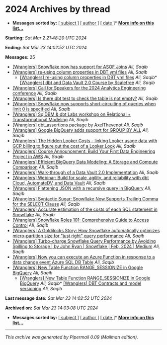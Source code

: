 






2024 Archives by thread
=======================


* **Messages sorted by:**
[[ subject ]](subject.html#start)
[[ author ]](author.html#start)
[[ date ]](date.html#start)* **[More info on this list...](https://analyticsengineering.net/mailman/listinfo/wranglers)**


**Starting:** *Sat Mar 2 21:48:20 UTC 2024*  

**Ending:** *Sat Mar 23 14:02:52 UTC 2024*  

**Messages:** 25
* [[Wranglers] Snowflake now has support for ASOF Joins](000000.html)
*Ali, Saqib*
* [[Wranglers] re-using column properties in DBT yml files](000001.html)
*Ali, Saqib*
	+ [[Wranglers] re-using column properties in DBT yml files](000002.html)
	*Ali, Saqib** [[Wranglers] dbt and Data Vault 2.0 Course by Scalefree](000003.html)
*Ali, Saqib*
* [[Wranglers] Call for Speakers for the 2024 Analytics Engineering conference](000004.html)
*Ali, Saqib*
* [[Wranglers] Is there dbt test to check the table is not empty?](000005.html)
*Ali, Saqib*
* [[Wranglers] Snowflake now supports short-circuiting of queries when limit 0 is specified](000006.html)
*Ali, Saqib*
* [[Wranglers] SqlDBM & dbt Labs workshop on Relational + Transformational Modeling](000007.html)
*Ali, Saqib*
* [[Wranglers] dbt\_assertions package by AxelThevenot](000008.html)
*Ali, Saqib*
* [[Wranglers] Google BigQuery adds support for GROUP BY ALL](000009.html)
*Ali, Saqib*
* [[Wranglers] The Hidden Looker Costs - linking Looker usage data with GCP billing to figure out the cost of a Looker Look](000010.html)
*Ali, Saqib*
* [[Wranglers] Course Announcement: Build Your First Data Engineering Project in AWS](000011.html)
*Ali, Saqib*
* [[Wranglers] Efficient BigQuery Data Modeling: A Storage and Compute Comparison](000012.html)
*Ali, Saqib*
* [[Wranglers] Walk-through of a Data Vault 2.0 Implementation](000013.html)
*Ali, Saqib*
* [[Wranglers] Webinar: Build for scale, agility, and reliability with dbt Cloud, AutomateDV, and Data Vault](000014.html)
*Ali, Saqib*
* [[Wranglers] Flattening JSON with a recursive query in BigQuery](000015.html)
*Ali, Saqib*
* [[Wranglers] Syntactic Sugar: Snowflake Now Supports Trailing Comma for the SELECT Clause](000016.html)
*Ali, Saqib*
* [[Wranglers] Accurate estimation of the costs of each SQL statement in Snowflake](000017.html)
*Ali, Saqib*
* [[Wranglers] Snowflake Roles 101: Comprehensive Guide to Access Control](000018.html)
*Ali, Saqib*
* [[Wranglers] A Goldilocks Story: How Snowflake automatically optimizes micro-partition size for "just right" query performance](000019.html)
*Ali, Saqib*
* [[Wranglers] Turbo-charge Snowflake Query Performance by Avoiding Spilling to Storage \| by John Ryan \| Snowflake \| Feb, 2024 \| Medium](000020.html)
*Ali, Saqib*
* [[Wranglers] Now you can execute an Azure Function in response to a data change event Azure SQL DB Table](000021.html)
*Ali, Saqib*
* [[Wranglers] New Table Function RANGE\_SESSIONIZE in Google BigQuery](000022.html)
*Ali, Saqib*
	+ [[Wranglers] New Table Function RANGE\_SESSIONIZE in Google BigQuery](000023.html)
	*Ali, Saqib** [[Wranglers] DBT Contracts and model versioning](000024.html)
*Ali, Saqib*



**Last message date:**
*Sat Mar 23 14:02:52 UTC 2024*  

**Archived on:** *Sat Mar 23 14:03:08 UTC 2024*

* **Messages sorted by:**
[[ subject ]](subject.html#start)
[[ author ]](author.html#start)
[[ date ]](date.html#start)* **[More info on this list...](https://analyticsengineering.net/mailman/listinfo/wranglers)**





---


*This archive was generated by
 Pipermail 0.09 (Mailman edition).*












